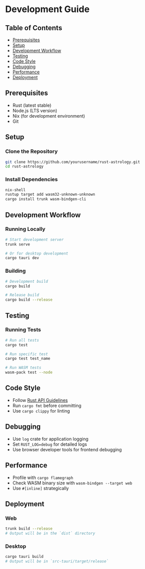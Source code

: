 # Development Guide

## Table of Contents
- [Prerequisites](#prerequisites)
- [Setup](#setup)
- [Development Workflow](#development-workflow)
- [Testing](#testing)
- [Code Style](#code-style)
- [Debugging](#debugging)
- [Performance](#performance)
- [Deployment](#deployment)

## Prerequisites
- Rust (latest stable)
- Node.js (LTS version)
- Nix (for development environment)
- Git

## Setup

### Clone the Repository
```bash
git clone https://github.com/yourusername/rust-astrology.git
cd rust-astrology
```

### Install Dependencies
```bash
nix-shell
rustup target add wasm32-unknown-unknown
cargo install trunk wasm-bindgen-cli
```

## Development Workflow

### Running Locally
```bash
# Start development server
trunk serve

# Or for desktop development
cargo tauri dev
```

### Building
```bash
# Development build
cargo build

# Release build
cargo build --release
```

## Testing

### Running Tests
```bash
# Run all tests
cargo test

# Run specific test
cargo test test_name

# Run WASM tests
wasm-pack test --node
```

## Code Style
- Follow [Rust API Guidelines](https://rust-lang.github.io/api-guidelines/)
- Run `cargo fmt` before committing
- Use `cargo clippy` for linting

## Debugging
- Use `log` crate for application logging
- Set `RUST_LOG=debug` for detailed logs
- Use browser developer tools for frontend debugging

## Performance
- Profile with `cargo flamegraph`
- Check WASM binary size with `wasm-bindgen --target web`
- Use `#[inline]` strategically

## Deployment

### Web
```bash
trunk build --release
# Output will be in the `dist` directory
```

### Desktop
```bash
cargo tauri build
# Output will be in `src-tauri/target/release`
```
